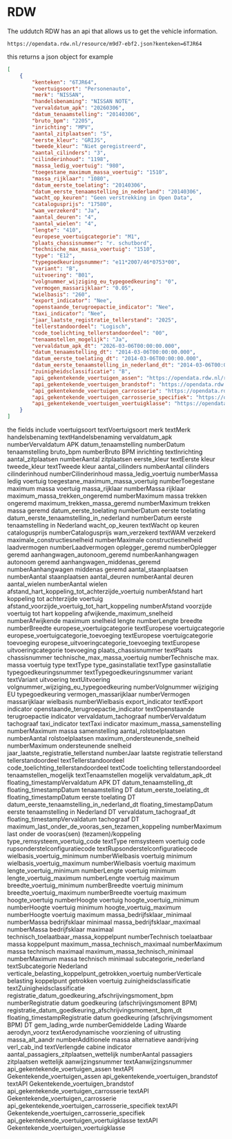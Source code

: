 # RDW

The uddutch RDW has an api that allows us to get the vehicle information.

```
https://opendata.rdw.nl/resource/m9d7-ebf2.json?kenteken=6TJR64
```

this returns a json object for example 

```json
[
    {
        "kenteken": "6TJR64",
        "voertuigsoort": "Personenauto",
        "merk": "NISSAN",
        "handelsbenaming": "NISSAN NOTE",
        "vervaldatum_apk": "20260306",
        "datum_tenaamstelling": "20140306",
        "bruto_bpm": "2205",
        "inrichting": "MPV",
        "aantal_zitplaatsen": "5",
        "eerste_kleur": "GRIJS",
        "tweede_kleur": "Niet geregistreerd",
        "aantal_cilinders": "3",
        "cilinderinhoud": "1198",
        "massa_ledig_voertuig": "980",
        "toegestane_maximum_massa_voertuig": "1510",
        "massa_rijklaar": "1080",
        "datum_eerste_toelating": "20140306",
        "datum_eerste_tenaamstelling_in_nederland": "20140306",
        "wacht_op_keuren": "Geen verstrekking in Open Data",
        "catalogusprijs": "17580",
        "wam_verzekerd": "Ja",
        "aantal_deuren": "4",
        "aantal_wielen": "4",
        "lengte": "410",
        "europese_voertuigcategorie": "M1",
        "plaats_chassisnummer": "r. schutbord",
        "technische_max_massa_voertuig": "1510",
        "type": "E12",
        "typegoedkeuringsnummer": "e11*2007/46*0753*00",
        "variant": "B",
        "uitvoering": "B01",
        "volgnummer_wijziging_eu_typegoedkeuring": "0",
        "vermogen_massarijklaar": "0.05",
        "wielbasis": "260",
        "export_indicator": "Nee",
        "openstaande_terugroepactie_indicator": "Nee",
        "taxi_indicator": "Nee",
        "jaar_laatste_registratie_tellerstand": "2025",
        "tellerstandoordeel": "Logisch",
        "code_toelichting_tellerstandoordeel": "00",
        "tenaamstellen_mogelijk": "Ja",
        "vervaldatum_apk_dt": "2026-03-06T00:00:00.000",
        "datum_tenaamstelling_dt": "2014-03-06T00:00:00.000",
        "datum_eerste_toelating_dt": "2014-03-06T00:00:00.000",
        "datum_eerste_tenaamstelling_in_nederland_dt": "2014-03-06T00:00:00.000",
        "zuinigheidsclassificatie": "B",
        "api_gekentekende_voertuigen_assen": "https://opendata.rdw.nl/resource/3huj-srit.json",
        "api_gekentekende_voertuigen_brandstof": "https://opendata.rdw.nl/resource/8ys7-d773.json",
        "api_gekentekende_voertuigen_carrosserie": "https://opendata.rdw.nl/resource/vezc-m2t6.json",
        "api_gekentekende_voertuigen_carrosserie_specifiek": "https://opendata.rdw.nl/resource/jhie-znh9.json",
        "api_gekentekende_voertuigen_voertuigklasse": "https://opendata.rdw.nl/resource/kmfi-hrps.json"
    }
]
```

the fields include
voertuigsoort textVoertuigsoort
 merk textMerk
 handelsbenaming textHandelsbenaming
 vervaldatum_apk numberVervaldatum APK
 datum_tenaamstelling numberDatum tenaamstelling
 bruto_bpm numberBruto BPM
 inrichting textInrichting
 aantal_zitplaatsen numberAantal zitplaatsen
 eerste_kleur textEerste kleur
 tweede_kleur textTweede kleur
 aantal_cilinders numberAantal cilinders
 cilinderinhoud numberCilinderinhoud
 massa_ledig_voertuig numberMassa ledig voertuig
 toegestane_maximum_massa_voertuig numberToegestane maximum massa voertuig
 massa_rijklaar numberMassa rijklaar
 maximum_massa_trekken_ongeremd numberMaximum massa trekken ongeremd
 maximum_trekken_massa_geremd numberMaximum trekken massa geremd
 datum_eerste_toelating numberDatum eerste toelating
 datum_eerste_tenaamstelling_in_nederland numberDatum eerste tenaamstelling in Nederland
 wacht_op_keuren textWacht op keuren
 catalogusprijs numberCatalogusprijs
 wam_verzekerd textWAM verzekerd
 maximale_constructiesnelheid numberMaximale constructiesnelheid
 laadvermogen numberLaadvermogen
 oplegger_geremd numberOplegger geremd
 aanhangwagen_autonoom_geremd numberAanhangwagen autonoom geremd
 aanhangwagen_middenas_geremd numberAanhangwagen middenas geremd
 aantal_staanplaatsen numberAantal staanplaatsen
 aantal_deuren numberAantal deuren
 aantal_wielen numberAantal wielen
 afstand_hart_koppeling_tot_achterzijde_voertuig numberAfstand hart koppeling tot achterzijde voertuig
 afstand_voorzijde_voertuig_tot_hart_koppeling numberAfstand voorzijde voertuig tot hart koppeling
 afwijkende_maximum_snelheid numberAfwijkende maximum snelheid
 lengte numberLengte
 breedte numberBreedte
 europese_voertuigcategorie textEuropese voertuigcategorie
 europese_voertuigcategorie_toevoeging textEuropese voertuigcategorie toevoeging
 europese_uitvoeringcategorie_toevoeging textEuropese uitvoeringcategorie toevoeging
 plaats_chassisnummer textPlaats chassisnummer
 technische_max_massa_voertuig numberTechnische max. massa voertuig
 type textType
 type_gasinstallatie textType gasinstallatie
 typegoedkeuringsnummer textTypegoedkeuringsnummer
 variant textVariant
 uitvoering textUitvoering
 volgnummer_wijziging_eu_typegoedkeuring numberVolgnummer wijziging EU typegoedkeuring
 vermogen_massarijklaar numberVermogen massarijklaar
 wielbasis numberWielbasis
 export_indicator textExport indicator
 openstaande_terugroepactie_indicator textOpenstaande terugroepactie indicator
 vervaldatum_tachograaf numberVervaldatum tachograaf
 taxi_indicator textTaxi indicator
 maximum_massa_samenstelling numberMaximum massa samenstelling
 aantal_rolstoelplaatsen numberAantal rolstoelplaatsen
 maximum_ondersteunende_snelheid numberMaximum ondersteunende snelheid
 jaar_laatste_registratie_tellerstand numberJaar laatste registratie tellerstand
 tellerstandoordeel textTellerstandoordeel
 code_toelichting_tellerstandoordeel textCode toelichting tellerstandoordeel
 tenaamstellen_mogelijk textTenaamstellen mogelijk
 vervaldatum_apk_dt floating_timestampVervaldatum APK DT
 datum_tenaamstelling_dt floating_timestampDatum tenaamstelling DT
 datum_eerste_toelating_dt floating_timestampDatum eerste toelating DT
 datum_eerste_tenaamstelling_in_nederland_dt floating_timestampDatum eerste tenaamstelling in Nederland DT
 vervaldatum_tachograaf_dt floating_timestampVervaldatum tachograaf DT
 maximum_last_onder_de_vooras_sen_tezamen_koppeling numberMaximum last onder de vooras(sen) (tezamen)/koppeling
 type_remsysteem_voertuig_code textType remsysteem voertuig code
 rupsonderstelconfiguratiecode textRupsonderstelconfiguratiecode
 wielbasis_voertuig_minimum numberWielbasis voertuig minimum
 wielbasis_voertuig_maximum numberWielbasis voertuig maximum
 lengte_voertuig_minimum numberLengte voertuig minimum
 lengte_voertuig_maximum numberLengte voertuig maximum
 breedte_voertuig_minimum numberBreedte voertuig minimum
 breedte_voertuig_maximum numberBreedte voertuig maximum
 hoogte_voertuig numberHoogte voertuig
 hoogte_voertuig_minimum numberHoogte voertuig minimum
 hoogte_voertuig_maximum numberHoogte voertuig maximum
 massa_bedrijfsklaar_minimaal numberMassa bedrijfsklaar minimaal
 massa_bedrijfsklaar_maximaal numberMassa bedrijfsklaar maximaal
 technisch_toelaatbaar_massa_koppelpunt numberTechnisch toelaatbaar massa koppelpunt
 maximum_massa_technisch_maximaal numberMaximum massa technisch maximaal
 maximum_massa_technisch_minimaal numberMaximum massa technisch minimaal
 subcategorie_nederland textSubcategorie Nederland
 verticale_belasting_koppelpunt_getrokken_voertuig numberVerticale belasting koppelpunt getrokken voertuig
 zuinigheidsclassificatie textZuinigheidsclassificatie
 registratie_datum_goedkeuring_afschrijvingsmoment_bpm numberRegistratie datum goedkeuring (afschrijvingsmoment BPM)
 registratie_datum_goedkeuring_afschrijvingsmoment_bpm_dt floating_timestampRegistratie datum goedkeuring (afschrijvingsmoment BPM) DT
 gem_lading_wrde numberGemiddelde Lading Waarde
 aerodyn_voorz textAerodynamische voorziening of uitrusting
 massa_alt_aandr numberAdditionele massa alternatieve aandrijving
 verl_cab_ind textVerlengde cabine indicator
 aantal_passagiers_zitplaatsen_wettelijk numberAantal passagiers zitplaatsen wettelijk
 aanwijzingsnummer textAanwijzingsnummer
 api_gekentekende_voertuigen_assen textAPI Gekentekende_voertuigen_assen
 api_gekentekende_voertuigen_brandstof textAPI Gekentekende_voertuigen_brandstof
 api_gekentekende_voertuigen_carrosserie textAPI Gekentekende_voertuigen_carrosserie
 api_gekentekende_voertuigen_carrosserie_specifiek textAPI Gekentekende_voertuigen_carrosserie_specifiek
 api_gekentekende_voertuigen_voertuigklasse textAPI Gekentekende_voertuigen_voertuigklasse

